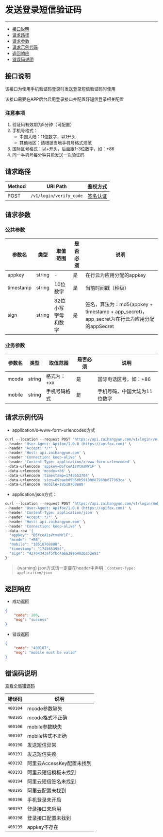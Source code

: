 # 发送登录短信验证码

---
- [接口说明](#section-1)
- [请求路径](#section-2)
- [请求参数](#section-3)
- [请求示例代码](#section-4)
- [返回响应](#section-5)
- [错误码说明](#section-6)

<a name="section-1"></a>
## 接口说明

该接口为使用手机验证码登录时发送登录短信验证码时使用

该接口需要在APP后台启用登录接口并配置好短信登录相关配置

### 注意事项

1. 验证码有效期为5分钟（可配置）
2. 手机号格式：
   - 中国大陆：11位数字，以1开头
   - 其他地区：请根据当地手机号格式规范
3. 国际区号格式：以+开头，后面跟1-3位数字，如：+86
4. 同一手机号每分钟只能发送一次验证码

<a name="section-2"></a>
## 请求路径

| Method | URI Path | 鉴权方式 |
| -- | -- | -- |
| POST | `/v1/login/verify_code` | [签名认证](/{{route}}/{{version}}/intro#section-3) |

<a name="section-3"></a>
## 请求参数

### 公共参数
| 参数名 | 类型 | 取值范围 | 是否必须 | 说明 |
| -- | -- | -- | -- | -- |
| appkey | string | - | 是 | 在行云为应用分配的appkey |
| timestamp | string | 10位数字 | 是 | 当前时间戳（秒级） |
| sign | string | 32位小写字母和数字 | 是 | 签名，算法为：md5(appkey + timestamp + app_secret)，app_secret为在行云为应用分配的appSecret |

### 业务参数
| 参数名 | 类型 | 取值范围 | 是否必须 | 说明 |
| -- | -- | -- | -- | -- |
| mcode | string | 格式为：+xx | 是 | 国际电话区号，如：+86 |
| mobile | string | 手机号码格式 | 是 | 手机号码，中国大陆为11位数字 |

<a name="section-4"></a>
## 请求示例代码

- application/x-www-form-urlencoded方式

```javascript
curl --location --request POST 'https://api.zaihangyun.com/v1/login/verify_code' \
--header 'User-Agent: Apifox/1.0.0 (https://apifox.com)' \
--header 'Accept: */*' \
--header 'Host: api.zaihangyun.com' \
--header 'Connection: keep-alive' \
--header 'Content-Type: application/x-www-form-urlencoded' \
--data-urlencode 'appkey=D5fceA1sVtmaMY1F' \
--data-urlencode 'mcode=+86' \
--data-urlencode 'timestamp=1745653704' \
--data-urlencode 'sign=89baeb05b60b59108087960b077963ca' \
--data-urlencode 'mobile=18518768888'
```

- application/json方式：

```javascript
curl --location --request POST 'https://api.zaihangyun.com/v1/login/mobile' \
--header 'User-Agent: Apifox/1.0.0 (https://apifox.com)' \
--header 'Content-Type: application/json' \
--header 'Accept: */*' \
--header 'Host: api.zaihangyun.com' \
--header 'Connection: keep-alive' \
--data-raw '{
  "appkey": "D5fceA1sVtmaMY1F",
  "mcode": "+86",
  "mobile": "18518768888",
  "timestamp": "1745653954",
  "sign": "42704343af5fbc4a6639eb4826a53e91"
}'
```

> {warning} json方式请一定要在header中声明：`Content-Type: application/json`

<a name="section-5"></a>
## 返回响应

- 成功返回

```json
{
    "code": 200,
    "msg": "success"
}
```

- 错误返回

```json
{
    "code": "400107",
    "msg": "mobile must be valid"
}
```


<a name="section-6"></a>
## 错误码说明

[查看全局错误码](/{{route}}/{{version}}/code#section-2)

| 错误码 | 说明 |
| -- | -- |
| `400104` | mcode参数缺失 |
| `400105` | mcode格式不正确 |
| `400106` | mobile参数缺失 |
| `400107` | mobile格式不正确 |
| `400190` | 发送短信异常 |
| `400191` | 发送短信失败 |
| `400192` | 阿里云AccessKey配置未找到 |
| `400193` | 阿里云短信模板未找到 |
| `400194` | 阿里云短信签名未找到 |
| `400195` | 阿里云配置未找到 |
| `400196` | 手机登录未开启 |
| `400197` | 登录接口未启用 |
| `400198` | 登录接口配置未找到 |
| `400199` | appkey不存在 |